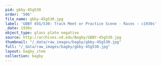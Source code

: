 ```yaml
---
pid: gbby-45g530
order: '506'
file_name: gbby-45g530.jpg
label: 'GBBY 45G/530: Track Meet or Practice Scene - Races - c1930s'
_date: 1930s
object_type: glass plate negative
source: http://archives.nd.edu/Bagby/GBBY-45g530.jpg
thumbnail: "/_data/raw_images/bagby/gbby-45g530.jpg"
full: "/_data/raw_images/bagby/gbby-45g530.jpg"
layout: bagby_item
collection: bagby
---
```

